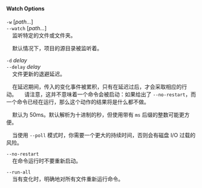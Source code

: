#### Watch Options

`-w` [*path...*]  
`--watch` [*path...*]  
&nbsp;&nbsp;&nbsp;&nbsp;监听特定的文件或文件夹。

&nbsp;&nbsp;&nbsp;&nbsp;默认情况下，项目的源目录被监听着。

`-d` *delay*  
`--delay` *delay*  
&nbsp;&nbsp;&nbsp;&nbsp;文件更新的退避延迟。

&nbsp;&nbsp;&nbsp;&nbsp;在延迟期间，传入的变化事件被累积，只有在延迟过后，才会采取相应的行动。
&nbsp;&nbsp;&nbsp;&nbsp;请注意，这并不意味着一个命令会被启动：如果给出了 `--no-restart`，而一个命令已经在运行，那么这个动作的结果将是什么都不做。

&nbsp;&nbsp;&nbsp;&nbsp;默认为 50ms。默认解析为十进制的秒，但使用带有 `ms` 后缀的整数可能更方便。

&nbsp;&nbsp;&nbsp;&nbsp;当使用 `--poll` 模式时，你需要一个更大的持续时间，否则会有磁盘 I/O 过载的风险。

`--no-restart`  
&nbsp;&nbsp;&nbsp;&nbsp;在命令运行时不要重新启动。

`--run-all`  
&nbsp;&nbsp;&nbsp;&nbsp;当有变化时，明确地对所有文件重新运行命令。
